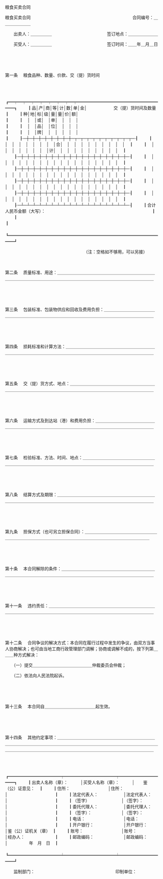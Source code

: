 



粮食买卖合同



 粮食买卖合同　　　　　　　　　　　　　　　　　　　　　　　　合同编号：＿＿＿＿＿＿＿

　　出卖人：＿＿＿＿＿　　　　　　　　　　　　　签订地点：＿＿＿＿＿＿＿

　　买受人：＿＿＿＿＿　　　　　　　　　　　　　签订时间：＿＿年＿月＿日

　　

　　

第一条
　粮食品种、数量、价款、交（提）货时间

　　


　　┏━┯━┯━┯━┯━┯━┯━┯━┯━━━━━━━━━━━━━━━━━━━━━┓
　　┃品│产│商│等│计│数│单│金│　　　　　　 交（提）货时间及数量　　　　 ┃
　　┃种│地│标│级│量│量│价│额│　　　　　　　　　　　　　　　　　　　　　┃
　　┃　│　│或│　│单│　│　│　│　　　　　　　　　　　　　　　　　　　　　┃
　　┃　│　│品│　│位│　│　│　│　　　　　　　　　　　　　　　　　　　　　┃
　　┃　│　│牌│　│　│　│　│　│　　　　　　　　　　　　　　　　　　　　　┃
　　┠─┼─┼─┼─┼─┼─┼─┼─┼─┬─┬─┬─┬─┬─┬─┬─┬─┬─┬─┨
　　┃　│　│　│　│　│　│　│　│合│　│　│　│　│　│　│　│　│　│　┃
　　┃　│　│　│　│　│　│　│　│计│　│　│　│　│　│　│　│　│　│　┃
　　┠─┼─┼─┼─┼─┼─┼─┼─┼─┼─┼─┼─┼─┼─┼─┼─┼─┼─┼─┨
　　┃　│　│　│　│　│　│　│　│　│　│　│　│　│　│　│　│　│　│　┃
　　┠─┼─┼─┼─┼─┼─┼─┼─┼─┼─┼─┼─┼─┼─┼─┼─┼─┼─┼─┨
　　┃　│　│　│　│　│　│　│　│　│　│　│　│　│　│　│　│　│　│　┃
　　┠─┼─┼─┼─┼─┼─┼─┼─┼─┼─┼─┼─┼─┼─┼─┼─┼─┼─┼─┨
　　┃　│　│　│　│　│　│　│　│　│　│　│　│　│　│　│　│　│　│　┃
　　┠─┼─┼─┼─┼─┼─┼─┼─┼─┼─┼─┼─┼─┼─┼─┼─┼─┼─┼─┨
　　┃　│　│　│　│　│　│　│　│　│　│　│　│　│　│　│　│　│　│　┃
　　┠─┴─┴─┴─┴─┴─┴─┴─┴─┴─┴─┴─┴─┴─┴─┴─┴─┴─┴─┨
　　┃合计人民币金额（大写）：　　　　　　　　　　　　　　　　　　　　　　　　　┃
　　┃　　　　　　　　　　　　　　　　　　　　　　　　　　　　　　　　　　　　　┃
　　┗━━━━━━━━━━━━━━━━━━━━━━━━━━━━━━━━━━━━━┛
　　


　　　　　　　　　　　　　　　　　　　（注：空格如不够用，可以另接）

　　

第二条
　质量标准、用途：＿＿＿＿＿＿＿＿＿＿＿＿＿＿＿＿＿＿＿＿＿＿＿＿＿＿＿＿＿＿＿＿＿＿＿＿＿＿＿＿＿＿＿＿＿＿＿＿＿＿＿＿＿＿＿＿＿＿

　　

　　

第三条
　包装标准、包装物供应和回收及费用负担：＿＿＿＿＿＿＿＿＿＿＿＿＿＿＿＿＿＿＿＿＿＿＿＿＿＿＿＿＿＿＿＿＿＿＿＿＿＿＿＿＿＿＿＿＿＿＿

　　

　　

第四条
　损耗标准和计算方法：＿＿＿＿＿＿＿＿＿＿＿＿＿＿＿＿＿＿＿＿＿＿＿＿＿＿＿＿＿＿＿＿＿＿＿＿＿＿＿＿＿＿＿＿＿＿＿＿＿＿＿＿＿＿＿＿

　　

　　

第五条
　交（提）货方式、地点：＿＿＿＿＿＿＿＿＿＿＿＿＿＿＿＿＿＿＿＿＿＿＿＿＿＿＿＿＿＿＿＿＿＿＿＿＿＿＿＿＿＿＿＿＿＿＿＿＿＿＿＿＿＿＿

　　

　　

第六条
　运输方式及到达站（港）和费用负担：＿＿＿＿＿＿＿＿＿＿＿＿＿＿＿＿＿＿＿＿＿＿＿＿＿＿＿＿＿＿＿＿＿＿＿＿＿＿＿＿＿＿＿＿＿＿＿＿＿

　　

　　

第七条
　检验标准、方法、时间、地点：＿＿＿＿＿＿＿＿＿＿＿＿＿＿＿＿＿＿＿＿＿＿＿＿＿＿＿＿＿＿＿＿＿＿＿＿＿＿＿＿＿＿＿＿＿＿＿＿＿＿＿＿

　　

　　

第八条
　结算方式及期限：＿＿＿＿＿＿＿＿＿＿＿＿＿＿＿＿＿＿＿＿＿＿＿＿＿＿＿＿＿＿＿＿＿＿＿＿＿＿＿＿＿＿＿＿＿＿＿＿＿＿＿＿＿＿＿＿＿＿

　　

　　

第九条
　担保方式（也可另立担保合同）：＿＿＿＿＿＿＿＿＿＿＿＿＿＿＿＿＿＿＿＿＿＿＿＿＿＿＿＿＿＿＿＿＿＿＿＿＿＿＿＿＿＿＿＿＿＿＿＿＿＿＿

　　

　　

第十条
　本合同解除的条件：＿＿＿＿＿＿＿＿＿＿＿＿＿＿＿＿＿＿＿＿＿＿＿＿＿＿＿＿＿＿＿＿＿＿＿＿＿＿＿＿＿＿＿＿＿＿＿＿＿＿＿＿＿＿＿＿＿

　　

　　

第十一条
　违约责任：＿＿＿＿＿＿＿＿＿＿＿＿＿＿＿＿＿＿＿＿＿＿＿＿＿＿＿＿＿＿＿＿＿＿＿＿＿＿＿＿＿＿＿＿＿＿＿＿＿＿＿＿＿＿＿＿＿＿＿＿

　　

　　

第十二条
　合同争议的解决方式：本合同在履行过程中发生的争议，由双方当事人协商解决；也可由当地工商行政管理部门调解；协商或调解不成的，按下列第＿＿＿种方式解决：

　　（一）提交＿＿＿＿＿＿＿＿＿＿＿＿＿＿仲裁委员会仲裁；

　　（二）依法向人民法院起诉。

　　

　　

第十三条
　本合同自＿＿＿＿＿＿＿＿＿＿＿＿起生效。

　　

　　

第十四条
　其他约定事项：＿＿＿＿＿＿＿＿＿＿＿＿＿＿＿＿＿＿＿＿＿＿＿＿＿＿＿＿＿＿＿＿＿＿＿＿＿＿＿＿＿＿＿＿＿＿＿＿＿＿＿＿＿＿＿＿＿＿＿＿＿＿＿＿＿＿＿＿＿＿＿＿＿＿＿＿＿＿＿＿＿＿＿＿＿＿＿＿＿＿＿＿＿＿

　　


　　┏━━━━━━━━━━━━┯━━━━━━━━━━━━┯━━━━━━━━━━━┓
　　┃出卖人名称（章）：　　　│买受人名称（章）：　　　│　　鉴（公）证意见：　┃
　　┃住所：　　　　　　　　　│住所：　　　　　　　　　│　　　　　　　　　　　┃
　　┃法定代表人：　　　　　　│法定代表人：　　　　　　│　　　　　　　　　　　┃
　　┃（签字）　　　　　　　　│（签字）：　　　　　　　│　　　　　　　　　　　┃
　　┃委托代理人：　　　　　　│委托代理人：　　　　　　│　　　　　　　　　　　┃
　　┃（签字）：　　　　　　　│（签字）：　　　　　　　│　　　　　　　　　　　┃
　　┃电话：　　　　　　　　　│电话：　　　　　　　　　│　　　　　　　　　　　┃
　　┃开户银行：　　　　　　　│开户银行：　　　　　　　│鉴（公）证机关（章）　┃
　　┃账号：　　　　　　　　　│账号：　　　　　　　　　│经办人：　　　　　　　┃
　　┃邮政编码：　　　　　　　│邮政编码：　　　　　　　│　　　　　年　月　日　┃
　　┗━━━━━━━━━━━━┷━━━━━━━━━━━━┷━━━━━━━━━━━┛
　　


　　监制部门：　　　　　　　　　　　　　　　　　　　印制单位：